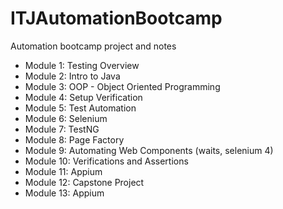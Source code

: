 # ITJAutomationBootcamp
Automation bootcamp project and notes


- Module 1: Testing Overview
- Module 2: Intro to Java
- Module 3: OOP - Object Oriented Programming
- Module 4: Setup Verification
- Module 5: Test Automation
- Module 6: Selenium
- Module 7: TestNG
- Module 8: Page Factory
- Module 9: Automating Web Components (waits, selenium 4)
- Module 10: Verifications and Assertions
- Module 11: Appium
- Module 12: Capstone Project
- Module 13: Appium
